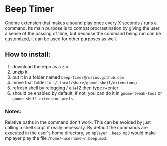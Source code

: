 # Beep Timer
Gnome extension that makes a sound play once every X seconds / runs a command.
Its main purpose is to combat procrastination by giving the user a sense of the passing of time, but because the command being run can be customized, it can be used for other purposes as well.

## How to install:
1) download the repo as a zip
2) unzip it
3) put it in a folder named `beep-timer@rusins.github.com`
4) move that folder to `~/.local/share/gnome-shell/extensions/`
5) refresh shell by relogging / alt+f2 then type r+enter
6) should be enabled by default, if not, you can do it in `gnome-tweak-tool` or `gnome-shell-extension-prefs`

### Notes:
Relative paths in the command don't work. This can be avoided by just calling a shell script if really necessary. By default the commands are executed in the user's home directory, so `mplayer .beep.mp3` would make mplayer play the file `/home/<username>/.beep.mp3`.
